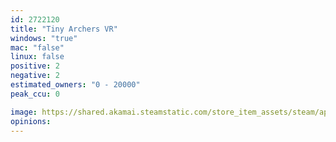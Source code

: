 ```yaml
---
id: 2722120
title: "Tiny Archers VR"
windows: "true"
mac: "false"
linux: false
positive: 2
negative: 2
estimated_owners: "0 - 20000"
peak_ccu: 0

image: https://shared.akamai.steamstatic.com/store_item_assets/steam/apps/2722120/header.jpg?t=1723547580
opinions:
---
```

